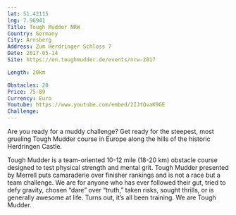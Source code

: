 ```yaml
---
lat: 51.42115
lng: 7.96941
Title: Tough Mudder NRW
Country: Germany
City: Arnsberg
Address: Zum Herdringer Schloss 7
Date: 2017-05-14
Site: https://en.toughmudder.de/events/nrw-2017

Length: 20km

Obstacles: 20
Price: 75-89
Currency: Euro
Youtube: https://www.youtube.com/embed/2IJtQvaK9GE
Challenge:
---
```


Are you ready for a muddy challenge? Get ready for the steepest, most grueling Tough Mudder course in Europe along the hills of the historic Herdringen Castle.

Tough Mudder is a team-oriented 10-12 mile (18-20 km) obstacle course designed to test physical strength and mental grit. Tough Mudder presented by Merrell puts camaraderie over finisher rankings and is not a race but a team challenge. We are for anyone who has ever followed their gut, tried to defy gravity, chosen “dare” over “truth,” taken risks, sought thrills, or is generally awesome at life. Turns out, it’s all been training. We are Tough Mudder.